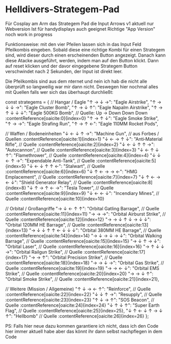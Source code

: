 # Helldivers-Strategem-Pad
Für Cosplay am Arm das Strategem Pad die Input Arrows v1
aktuell  nur Webversion
Ist für handydisplays auch geeignet
Richtige "App Version" noch work in progress


Funktionsweise: 
mit den vier Pfeilen lassen sich in das Input Feld Pfeilkombis eingeben. Sobald diese eine richtige Kombi für einen Strategem sind, wird dieser durch einen erscheinenden Button angezeigt. Danach kann diese Atacke ausgeführt, werden, indem man auf den Button klickt. Dann auf reset klicken und der davor eingegebene Strategem Button verschwindet nach 2 Sekunden, der Input ist direkt leer.

Die Pfeilkombis sind aus dem nternet und nein ich hab die nicht alle überprüft so langweilig war mir dann nicht. Deswegen hier nochmal alles mit Quellen falls wer sich das überhaupt durchließt:











const strategems = {
  // Hangar / Eagle
  "↑ → ↓ →": "Eagle Airstrike",
  "↑ → ↓ ↓ →": "Eagle Cluster Bomb",
  "↑ → ↓ ↑": "Eagle Napalm Airstrike",
  "↑ → ↑ ↓ ↓ ↓": "Eagle 500KG Bomb",   // Quelle: Up → Down Down Down :contentReference[oaicite:0]{index=0}
  "↑ → ↑ ↓": "Eagle Smoke Strike",
  "↑ → →": "Eagle Strafing Run",
  "↑ → ↑ ←": "Eagle 110MM Rocket Pods",
  
  // Waffen / Bodeneinheiten
  "↓ ← ↓ ↑ →": "Machine Gun",  // aus Forbes / Quellen :contentReference[oaicite:1]{index=1}
  "↓ ← → ↑ ↓": "Anti‑Material Rifle",  // Quelle :contentReference[oaicite:2]{index=2}
  "↓ ← ↓ ↑ ↑ →": "Autocannon",  // Quelle :contentReference[oaicite:3]{index=3}
  "↓ ← ↑ ↓ ↑": "Flamethrower",  // Quelle :contentReference[oaicite:4]{index=4}
  "↓ ↓ ← ↑ →": "Expendable Anti-Tank",  // Quelle :contentReference[oaicite:5]{index=5}
  "↓ ← ↓ ↑ ↑ ←": "Stalwart",  // Quelle :contentReference[oaicite:6]{index=6}
  "↓ ↑ ← → → ←": "HMG Emplacement",  // Quelle :contentReference[oaicite:7]{index=7}
  "↓ ↑ ← → ← ↓": "Shield Generator Relay",  // Quelle :contentReference[oaicite:8]{index=8}
  "↓ ↑ → ↑ ← →": "Tesla Tower",  // Quelle :contentReference[oaicite:9]{index=9}
  "↓ ← ← ↓": "Incendiary Mines",  // Quelle :contentReference[oaicite:10]{index=10}
  
  // Orbital / Großangriffe
  "→ ↓ ← ↑ ↑": "Orbital Gatling Barrage",  // Quelle :contentReference[oaicite:11]{index=11}
  "→ → →": "Orbital Airburst Strike",  // Quelle :contentReference[oaicite:12]{index=12}
  "→ → ↓ ↑ ↓ → ↓ ↓": "Orbital 120MM HE Barrage",  // Quelle :contentReference[oaicite:13]{index=13}
  "→ ↓ ↓ ↑ ↑ ← ↓ ↓ ↓": "Orbital 380MM HE Barrage",  // Quelle :contentReference[oaicite:14]{index=14}
  "→ ↓ → ↓ → ↓": "Orbital Walking Barrage",  // Quelle :contentReference[oaicite:15]{index=15}
  "→ ↓ ↑ → ↓": "Orbital Laser",  // Quelle :contentReference[oaicite:16]{index=16}
  "→ ↑ ↓ ↓ →": "Orbital Railgun Strike",  // Quelle :contentReference[oaicite:17]{index=17}
  "→ → ↑": "Orbital Precision Strike",  // Quelle :contentReference[oaicite:18]{index=18}
  "→ → ↓ →": "Orbital Gas Strike",  // Quelle :contentReference[oaicite:19]{index=19}
  "→ → ← ↓": "Orbital EMS Strike",  // Quelle :contentReference[oaicite:20]{index=20}
  "→ → ↓ ↑": "Orbital Smoke Strike",  // Quelle :contentReference[oaicite:21]{index=21},
  
  // Weitere (Mission / Allgemeine)
  "↑ ↓ → ← ↑": "Reinforce",  // Quelle :contentReference[oaicite:22]{index=22}
  "↓ ↓ ↑ →": "Resupply",  // Quelle :contentReference[oaicite:23]{index=23}
  "↑ ↓ → ↑": "SOS Beacon",  // Quelle :contentReference[oaicite:24]{index=24}
  "↓ ↑ ↓ ↑": "Super Earth Flag",  // Quelle :contentReference[oaicite:25]{index=25},
  "↓ ↑ ← ↓ ↑ → ↓ ↑": "Hellbomb"  // Quelle :contentReference[oaicite:26]{index=26}
};


PS: Falls hier neue dazu kommen garantiere ich nicht, dass ich den Code hier immer aktuell habe aber das könnt ihr dann selbst nachpflegen in dem Code 
